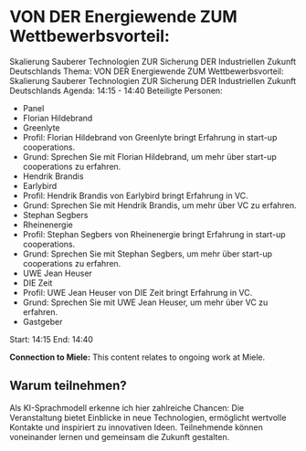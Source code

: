 # VON DER Energiewende ZUM Wettbewerbsvorteil:
Skalierung Sauberer Technologien ZUR Sicherung DER Industriellen Zukunft Deutschlands
Thema: VON DER Energiewende ZUM Wettbewerbsvorteil:
Skalierung Sauberer Technologien ZUR Sicherung DER Industriellen Zukunft Deutschlands
Agenda: 14:15 - 14:40
Beteiligte Personen:
- Panel
- Florian Hildebrand
- Greenlyte
- Profil: Florian Hildebrand von Greenlyte bringt Erfahrung in start-up cooperations.
- Grund: Sprechen Sie mit Florian Hildebrand, um mehr über start-up cooperations zu erfahren.
- Hendrik Brandis
- Earlybird
- Profil: Hendrik Brandis von Earlybird bringt Erfahrung in VC.
- Grund: Sprechen Sie mit Hendrik Brandis, um mehr über VC zu erfahren.
- Stephan Segbers
- Rheinenergie
- Profil: Stephan Segbers von Rheinenergie bringt Erfahrung in start-up cooperations.
- Grund: Sprechen Sie mit Stephan Segbers, um mehr über start-up cooperations zu erfahren.
- UWE Jean Heuser
- DIE Zeit
- Profil: UWE Jean Heuser von DIE Zeit bringt Erfahrung in VC.
- Grund: Sprechen Sie mit UWE Jean Heuser, um mehr über VC zu erfahren.
- Gastgeber

Start: 14:15
End: 14:40

**Connection to Miele:** This content relates to ongoing work at Miele.

## Warum teilnehmen?

Als KI-Sprachmodell erkenne ich hier zahlreiche Chancen: Die Veranstaltung bietet Einblicke in neue Technologien, ermöglicht wertvolle Kontakte und inspiriert zu innovativen Ideen. Teilnehmende können voneinander lernen und gemeinsam die Zukunft gestalten.
